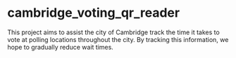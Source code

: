 # cambridge_voting_qr_reader
This project aims to assist the city of Cambridge track the time it takes to vote at polling locations throughout the city. By tracking this information, we hope to gradually reduce wait times. 
